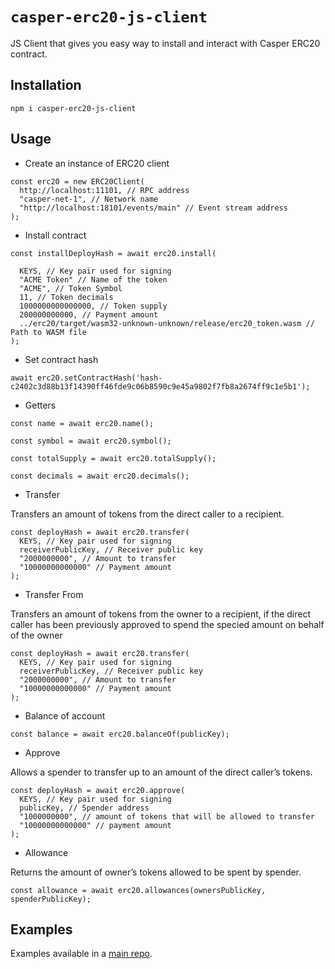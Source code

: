 # `casper-erc20-js-client`

JS Client that gives you easy way to install and interact with Casper ERC20 contract.

## Installation

`npm i casper-erc20-js-client`

## Usage

- Create an instance of ERC20 client

```
const erc20 = new ERC20Client(
  http://localhost:11101, // RPC address
  "casper-net-1", // Network name
  "http://localhost:18101/events/main" // Event stream address
);
```

- Install contract
```
const installDeployHash = await erc20.install(

  KEYS, // Key pair used for signing 
  "ACME Token" // Name of the token
  "ACME", // Token Symbol
  11, // Token decimals
  1000000000000000, // Token supply
  200000000000, // Payment amount
  ../erc20/target/wasm32-unknown-unknown/release/erc20_token.wasm // Path to WASM file
);
```

- Set contract hash

```
await erc20.setContractHash('hash-c2402c3d88b13f14390ff46fde9c06b8590c9e45a9802f7fb8a2674ff9c1e5b1');
```

- Getters

```
const name = await erc20.name();

const symbol = await erc20.symbol();

const totalSupply = await erc20.totalSupply();

const decimals = await erc20.decimals();
```

- Transfer

Transfers an amount of tokens from the direct caller to a recipient.

```
const deployHash = await erc20.transfer(
  KEYS, // Key pair used for signing
  receiverPublicKey, // Receiver public key
  "2000000000", // Amount to transfer
  "10000000000000" // Payment amount
);
```

- Transfer From

Transfers an amount of tokens from the owner to a recipient, if the direct caller has been previously approved to spend the specied amount on behalf of the owner

```
const deployHash = await erc20.transfer(
  KEYS, // Key pair used for signing
  receiverPublicKey, // Receiver public key
  "2000000000", // Amount to transfer
  "10000000000000" // Payment amount
);
```

- Balance of account
```
const balance = await erc20.balanceOf(publicKey);
```

- Approve

Allows a spender to transfer up to an amount of the direct caller’s tokens.

```
const deployHash = await erc20.approve(
  KEYS, // Key pair used for signing
  publicKey, // Spender address
  "1000000000", // amount of tokens that will be allowed to transfer
  "10000000000000" // payment amount
);
```

- Allowance

Returns the amount of owner’s tokens allowed to be spent by spender.

```
const allowance = await erc20.allowances(ownersPublicKey, spenderPublicKey);
```

## Examples

Examples available in a [main repo](https://github.com/casper-network/casper-contracts-js-clients).
